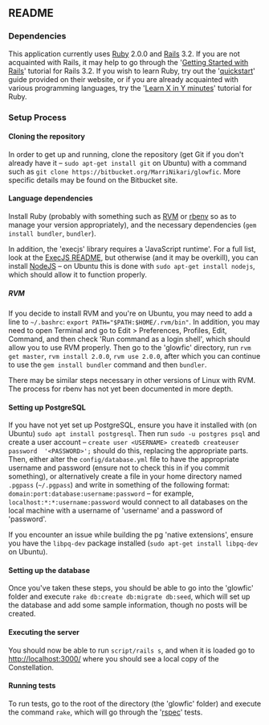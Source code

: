 ## README

### Dependencies

This application currently uses [Ruby](https://www.ruby-lang.org/en/) 2.0.0
and [Rails](http://rubyonrails.org/) 3.2. If you are not acquainted with Rails,
it may help to go through the '[Getting Started with Rails](http://guides.rubyonrails.org/v3.2/getting_started.html)'
tutorial for Rails 3.2. If you wish to learn Ruby, try out the '[quickstart](https://www.ruby-lang.org/en/documentation/quickstart/)'
guide provided on their website, or if you are already acquainted with various
programming languages, try the '[Learn X in Y minutes](https://learnxinyminutes.com/docs/ruby/)'
tutorial for Ruby.

### Setup Process

#### Cloning the repository

In order to get up and running, clone the repository (get Git if you don't
already have it – `sudo apt-get install git` on Ubuntu) with a command such as
`git clone https://bitbucket.org/MarriNikari/glowfic`. More specific details
may be found on the Bitbucket site.

#### Language dependencies

Install Ruby (probably with something such as [RVM](https://rvm.io/rvm/install)
or [rbenv](https://github.com/rbenv/rbenv) so as to manage your version 
appropriately), and the necessary dependencies (`gem install bundler`,
`bundler`).

In addition, the 'execjs' library requires a 'JavaScript runtime'. For a full
list, look at the [ExecJS README](https://github.com/rails/execjs), but
otherwise (and it may be overkill), you can install [NodeJS](https://nodejs.org/en/download/package-manager/)
– on Ubuntu this is done with `sudo apt-get install nodejs`, which should
allow it to function properly.

##### RVM

If you decide to install RVM and you're on Ubuntu, you may need to add a line
to `~/.bashrc`: `export PATH="$PATH:$HOME/.rvm/bin"`. In addition, you may need
to open Terminal and go to Edit > Preferences, Profiles, Edit, Command, and
then check 'Run command as a login shell', which should allow you to use RVM
properly. Then go to the 'glowfic' directory, run `rvm get master`,
`rvm install 2.0.0`, `rvm use 2.0.0`, after which you can continue to use the
`gem install bundler` command and then `bundler`.

There may be similar steps necessary in other versions of Linux with RVM. The
process for rbenv has not yet been documented in more depth.

#### Setting up PostgreSQL

If you have not yet set up PostgreSQL, ensure you have it installed with (on
Ubuntu) `sudo apt install postgresql`. Then run `sudo -u postgres psql` and
create a user account – `create user <USERNAME> createdb createuser password 
'<PASSWORD>';` should do this, replacing the appropriate parts. Then, either
alter the `config/database.yml` file to have the appropriate username and
password (ensure not to check this in if you commit something), or
alternatively create a file in your home directory named `.pgpass`
(`~/.pgpass`) and write in something of the following format:
`domain:port:database:username:password` – for example,
`localhost:*:*:username:password` would connect to all databases on the local
machine with a username of 'username' and a password of 'password'.

If you encounter an issue while building the pg 'native extensions', ensure
you have the `libpq-dev` package installed (`sudo apt-get install libpq-dev`
on Ubuntu).

#### Setting up the database

Once you've taken these steps, you should be able to go into the 'glowfic'
folder and execute `rake db:create db:migrate db:seed`, which will set up the
database and add some sample information, though no posts will be created.

#### Executing the server

You should now be able to run `script/rails s`, and when it is loaded go to
[http://localhost:3000/](http://localhost:3000/) where you should see a local
copy of the Constellation.

#### Running tests

To run tests, go to the root of the directory (the 'glowfic' folder) and
execute the command `rake`, which will go through the
'[rspec](http://rspec.info/)' tests.
